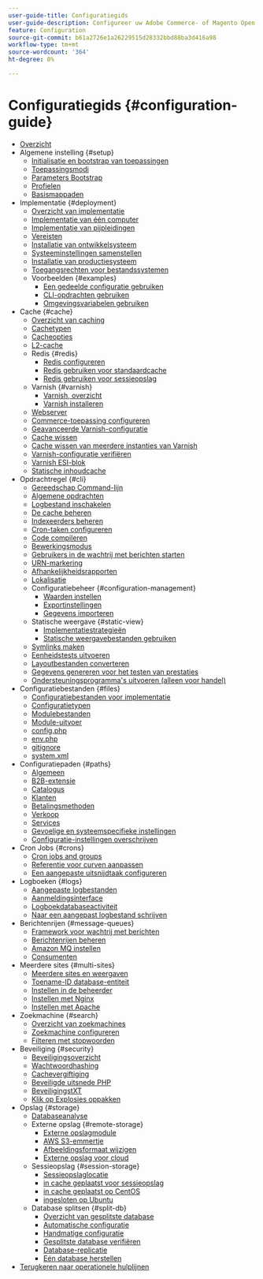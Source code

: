 ```yaml
---
user-guide-title: Configuratiegids
user-guide-description: Configureer uw Adobe Commerce- of Magento Open Source-toepassingsfuncties en -services.
feature: Configuration
source-git-commit: b61a2726e1a26229515d28332bbd88ba3d416a98
workflow-type: tm+mt
source-wordcount: '364'
ht-degree: 0%

---
```



# Configuratiegids {#configuration-guide}

+ [Overzicht](overview.md)
+ Algemene instelling {#setup}
   + [Initialisatie en bootstrap van toepassingen](bootstrap/initialization.md)
   + [Toepassingsmodi](bootstrap/application-modes.md)
   + [Parameters Bootstrap](bootstrap/set-parameters.md)
   + [Profielen](bootstrap/mage-profiler.md)
   + [Basismappaden](bootstrap/mage-directory.md)
+ Implementatie {#deployment}
   + [Overzicht van implementatie](deployment/overview.md)
   + [Implementatie van één computer](deployment/single-machine.md)
   + [Implementatie van pijpleidingen](deployment/technical-details.md)
   + [Vereisten](deployment/prerequisites.md)
   + [Installatie van ontwikkelsysteem](deployment/development-system.md)
   + [Systeeminstellingen samenstellen](deployment/build-system.md)
   + [Installatie van productiesysteem](deployment/production-system.md)
   + [Toegangsrechten voor bestandssystemen](deployment/file-system-permissions.md)
   + Voorbeelden {#examples}
      + [Een gedeelde configuratie gebruiken](deployment/example-shared-configuration.md)
      + [CLI-opdrachten gebruiken](deployment/example-using-cli.md)
      + [Omgevingsvariabelen gebruiken](deployment/example-environment-variables.md)
+ Cache {#cache}
   + [Overzicht van caching](cache/caching-overview.md)
   + [Cachetypen](cache/cache-types.md)
   + [Cacheopties](cache/cache-options.md)
   + [L2-cache](cache/level-two-cache.md)
   + Redis {#redis}
      + [Redis configureren](cache/config-redis.md)
      + [Redis gebruiken voor standaardcache](cache/redis-pg-cache.md)
      + [Redis gebruiken voor sessieopslag](cache/redis-session.md)
   + Varnish {#varnish}
      + [Varnish, overzicht](cache/config-varnish.md)
      + [Varnish installeren](cache/config-varnish-install.md)
   + [Webserver](cache/config-varnish-server.md)
   + [Commerce-toepassing configureren](cache/configure-varnish-commerce.md)
   + [Geavanceerde Varnish-configuratie](cache/config-varnish-advanced.md)
   + [Cache wissen](cache/use-varnish-cache.md)
   + [Cache wissen van meerdere instanties van Varnish](cache/use-multiple-varnish-cache.md)
   + [Varnish-configuratie verifiëren](cache/config-varnish-final.md)
   + [Varnish ESI-blok](cache/use-varnish-esi.md)
   + [Statische inhoudcache](cache/static-content-signing.md)
+ Opdrachtregel {#cli}
   + [Gereedschap Command-lijn](cli/config-cli.md)
   + [Algemene opdrachten](cli/common-cli-commands.md)
   + [Logbestand inschakelen](cli/enable-logging.md)
   + [De cache beheren](cli/manage-cache.md)
   + [Indexeerders beheren](cli/manage-indexers.md)
   + [Cron-taken configureren](cli/configure-cron-jobs.md)
   + [Code compileren](cli/code-compiler.md)
   + [Bewerkingsmodus](cli/set-mode.md)
   + [Gebruikers in de wachtrij met berichten starten](cli/start-message-queues.md)
   + [URN-markering](cli/urn-highlighter.md)
   + [Afhankelijkheidsrapporten](cli/dependency-reports.md)
   + [Lokalisatie](cli/localization.md)
   + Configuratiebeheer {#configuration-management}
      + [Waarden instellen](cli/set-configuration-values.md)
      + [Exportinstellingen](cli/export-configuration.md)
      + [Gegevens importeren](cli/import-configuration.md)
   + Statische weergave {#static-view}
      + [Implementatiestrategieën](cli/static-view-file-strategy.md)
      + [Statische weergavebestanden gebruiken](cli/static-view-file-deployment.md)
   + [Symlinks maken](cli/create-symlinks.md)
   + [Eenheidstests uitvoeren](cli/unit-tests.md)
   + [Layoutbestanden converteren](cli/convert-layout-files.md)
   + [Gegevens genereren voor het testen van prestaties](cli/generate-data.md)
   + [Ondersteuningsprogramma&#39;s uitvoeren (alleen voor handel)](cli/run-support-utilities.md)
+ Configuratiebestanden {#files}
   + [Configuratiebestanden voor implementatie](reference/deployment-files.md)
   + [Configuratietypen](reference/config-create-types.md)
   + [Modulebestanden](reference/module-files.md)
   + [Module-uitvoer](reference/disable-module-output.md)
   + [config.php](reference/config-reference-configphp.md)
   + [env.php](reference/config-reference-envphp.md)
   + [gitignore](reference/config-reference-gitignore.md)
   + [system.xml](reference/config-reference-systemxml.md)
+ Configuratiepaden {#paths}
   + [Algemeen](reference/config-reference-general.md)
   + [B2B-extensie](reference/config-reference-b2b.md)
   + [Catalogus](reference/config-reference-catalog.md)
   + [Klanten](reference/config-reference-customers.md)
   + [Betalingsmethoden](reference/config-reference-payment.md)
   + [Verkoop](reference/config-reference-sales.md)
   + [Services](reference/config-reference-services.md)
   + [Gevoelige en systeemspecifieke instellingen](reference/config-reference-sens.md)
   + [Configuratie-instellingen overschrijven](reference/override-config-settings.md)
+ Cron Jobs {#crons}
   + [Cron jobs and groups](cron/custom-cron.md)
   + [Referentie voor curven aanpassen](cron/custom-cron-reference.md)
   + [Een aangepaste uitsnijdtaak configureren](cron/custom-cron-tutorial.md)
+ Logboeken {#logs}
   + [Aangepaste logbestanden](logs/custom-logging.md)
   + [Aanmeldingsinterface](logs/logger-interface.md)
   + [Logboekdatabaseactiviteit](logs/database-activity.md)
   + [Naar een aangepast logbestand schrijven](logs/custom-log-files.md)
+ Berichtenrijen {#message-queues}
   + [Framework voor wachtrij met berichten](queues/message-queue-framework.md)
   + [Berichtenrijen beheren](queues/manage-message-queues.md)
   + [Amazon MQ instellen](queues/aws-mq.md)
   + [Consumenten](queues/consumers.md)
+ Meerdere sites {#multi-sites}
   + [Meerdere sites en weergaven](multi-sites/ms-overview.md)
   + [Toename-ID database-entiteit](multi-sites/change-increment-id.md)
   + [Instellen in de beheerder](multi-sites/ms-admin.md)
   + [Instellen met Nginx](multi-sites/ms-nginx.md)
   + [Instellen met Apache](multi-sites/ms-apache.md)
+ Zoekmachine {#search}
   + [Overzicht van zoekmachines](search/overview-search.md)
   + [Zoekmachine configureren](search/configure-search-engine.md)
   + [Filteren met stopwoorden](search/search-stopwords.md)
+ Beveiliging {#security}
   + [Beveiligingsoverzicht](security/overview.md)
   + [Wachtwoordhashing](security/password-hashing.md)
   + [Cachevergiftiging](security/cache-poisoning.md)
   + [Beveiligde uitsnede PHP](security/secure-cron-php.md)
   + [BeveiligingstXT](security/security-txt.md)
   + [Klik op Explosies oppakken](security/xframe-options.md)
+ Opslag {#storage}
   + [Databaseanalyse](storage/db-profiler.md)
   + Externe opslag {#remote-storage}
      + [Externe opslagmodule](remote-storage/remote-storage.md)
      + [AWS S3-emmertje](remote-storage/remote-storage-aws-s3.md)
      + [Afbeeldingsformaat wijzigen](remote-storage/remote-storage-image-resize.md)
      + [Externe opslag voor cloud](remote-storage/cloud-support.md)
   + Sessieopslag {#session-storage}
      + [Sessieopslaglocatie](storage/sessions.md)
      + [in cache geplaatst voor sessieopslag](storage/memcached.md)
      + [in cache geplaatst op CentOS](storage/memcache-centos.md)
      + [ingesloten op Ubuntu](storage/memcache-ubuntu.md)
   + Database splitsen {#split-db}
      + [Overzicht van gesplitste database](storage/multi-master.md)
      + [Automatische configuratie](storage/multi-master-masterdb.md)
      + [Handmatige configuratie](storage/multi-master-manual.md)
      + [Gesplitste database verifiëren](storage/multi-master-verify.md)
      + [Database-replicatie](storage/multi-master-replication.md)
      + [Eén database herstellen](storage/revert-split-database.md)
+ [Terugkeren naar operationele hulplijnen](https://experienceleague.adobe.com/docs/commerce-operations/operational-guides/home.html)